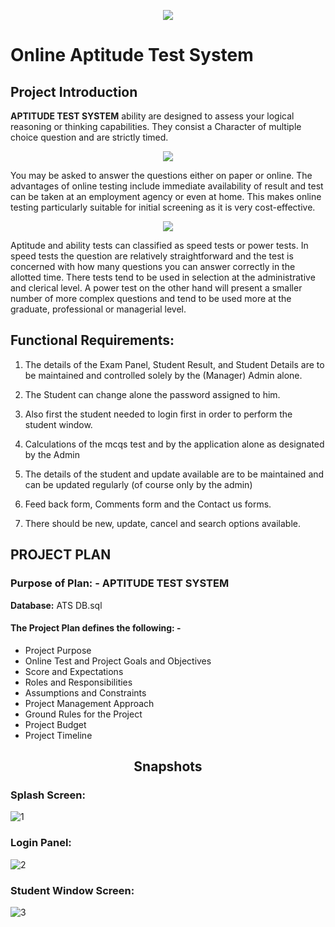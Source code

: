 <p align="center">
  <img src="https://user-images.githubusercontent.com/45601530/78447867-54036480-7693-11ea-81bd-c1d51fab19de.png">
</p>

# Online Aptitude Test System

## Project Introduction

**APTITUDE TEST SYSTEM** ability are designed to assess your logical reasoning or thinking capabilities. They consist a Character of multiple choice question and are strictly timed.

<p align="center">
  <img src="https://user-images.githubusercontent.com/45601530/78434706-8e6b0280-768f-11ea-89f5-76fc5c3073e4.png">
</p>

You may be asked to answer the questions either on paper or online. The advantages of online testing include immediate availability of result and test can be taken at an employment agency or even at home. This makes online testing particularly suitable for initial screening as it is very cost-effective.

<p align="center">
  <img src="https://user-images.githubusercontent.com/45601530/78435059-a8a4e080-768f-11ea-9a4c-d3770388a5fa.png">
</p>

Aptitude and ability tests can classified as speed tests or power tests. In speed tests the question are relatively straightforward and the test is concerned with how many questions you can answer correctly in the allotted time. There tests tend to be used in selection at the administrative and clerical level. A power test on the other hand will present a smaller number of more complex questions and tend to be used more at the graduate, professional or managerial level.

## Functional Requirements:

1. The details of the Exam Panel, Student Result, and Student Details are to be maintained and controlled solely by the (Manager) Admin alone.
2. The Student can change alone the password assigned to him.

3. Also first the student needed to login first in order to perform the student window.

4. Calculations of the mcqs test and by the application alone as designated by the Admin

5. The details of the student and update available are to be maintained and can be updated regularly (of course only by the admin)

6. Feed back form, Comments form and the Contact us forms.

7. There should be new, update, cancel and search options available.

## PROJECT PLAN

### Purpose of Plan: - **APTITUDE TEST SYSTEM**

**Database:** ATS DB.sql

#### The Project Plan defines the following: -
<ul>
<li>Project Purpose</li>
<li>Online Test and Project Goals and Objectives</li>
<li>Score and Expectations</li>
<li>Roles and Responsibilities</li>
<li>Assumptions and Constraints</li>
<li>Project Management Approach</li>
<li>Ground Rules for the Project</li>
<li>Project Budget</li>
<li>Project Timeline</li>
</ul>

<h2 align="center">Snapshots</h2>

### Splash Screen:
![1](https://user-images.githubusercontent.com/45601530/78431072-79da3a80-768e-11ea-9db1-f7e4d8b45d7a.PNG)
### Login Panel:
![2](https://user-images.githubusercontent.com/45601530/78431175-81014880-768e-11ea-8e79-f984d0f0ba1a.PNG)
### Student Window Screen:
![3](https://user-images.githubusercontent.com/45601530/78431288-88c0ed00-768e-11ea-926b-57edd917a5b6.PNG)
